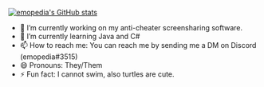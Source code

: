 [![emopedia's GitHub stats](https://github-readme-stats.vercel.app/api?username=emopedia)](https://github.com/anuraghazra/github-readme-stats)

- 🔭 I’m currently working on my anti-cheater screensharing software.
- 🌱 I’m currently learning Java and C#
- 📫 How to reach me: You can reach me by sending me a DM on Discord (emopedia#3515)
- 😄 Pronouns: They/Them
- ⚡ Fun fact: I cannot swim, also turtles are cute.


